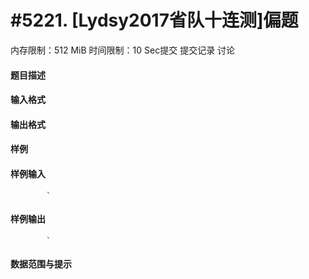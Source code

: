 
# #5221. [Lydsy2017省队十连测]偏题
内存限制：512 MiB 时间限制：10 Sec提交 提交记录 讨论
#### 题目描述

#### 输入格式

#### 输出格式

#### 样例

#### 样例输入

			`
#### 样例输出

			`
#### 数据范围与提示

